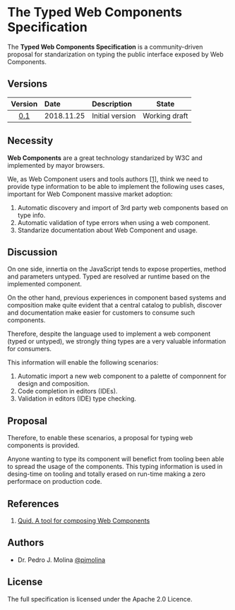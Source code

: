 # The Typed Web Components Specification

The **Typed Web Components Specification** is a community-driven proposal for standarization on typing the public interface exposed by Web Components. 

## Versions

| Version | Date       | Description     | State |
|:-------:|:-----------|:----------------|:-----:|
| [0.1](versions/0.1.md)     | 2018.11.25 | Initial version | Working draft |


## Necessity
**Web Components** are a great technology standarized by W3C and implemented by mayor browsers.

We, as Web Component users and tools authors [[1]](https://medium.com/@pjmolina/quid-6d89b0ec58d5), think we need to provide type information to be able to implement the following uses cases, important for Web Component massive market adoption:

1. Automatic discovery and import of 3rd party web components based on type info.
2. Automatic validation of type errors when using a web component.
3. Standarize documentation about Web Component and usage.

## Discussion
On one side, innertia on the JavaScript tends to expose properties, method and parameters untyped.
Typed are resolved ar runtime based on the implemented component.

On the other hand, previous experiences in component based systems and composition make quite evident that a central catalog to publish, discover and documentation make easier for customers to consume such components.

Therefore, despite the language used to implement a web component (typed or untyped), we strongly thing types are a very valuable information for consumers.

This information will enable the following scenarios:

1. Automatic import a new web component to a palette of componnent for design and composition.
2. Code completion in editors (IDEs).
3. Validation in editors (IDE) type checking.

## Proposal

Therefore, to enable these scenarios, a proposal for typing web components is provided.

Anyone wanting to type its component will benefict from tooling been able to spread the usage of the components.
This typing information is used in desing-time on tooling and totally erased on run-time making a zero performace on production code.


## References

1. [Quid. A tool for composing Web Components](https://medium.com/@pjmolina/quid-6d89b0ec58d5)

## Authors

  - Dr. Pedro J. Molina [@pjmolina](https://github.com/pjmolina)

## License

The full specification is licensed under the Apache 2.0 Licence.
